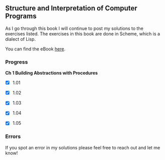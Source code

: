 ## Structure and Interpretation of Computer Programs

As I go through this book I will continue to post my solutions to the exercises listed. The exercises in this book are done in Scheme, which is a dialect of Lisp.

You can find the eBook [here](https://mitpress.mit.edu/sicp/full-text/book/book.html).

### Progress

**Ch 1 Building Abstractions with Procedures**

* [x] 1.01

* [x] 1.02

* [x] 1.03

* [x] 1.04

* [x] 1.05

### Errors

If you spot an error in my solutions please feel free to reach out and let me know!
